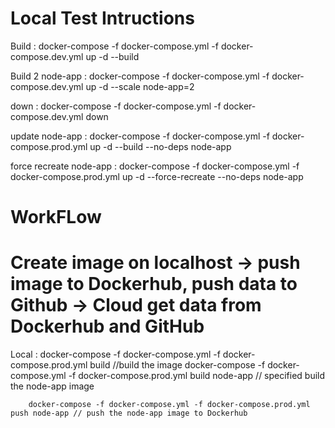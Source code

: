 # Local Test Intructions

Build : docker-compose -f docker-compose.yml -f docker-compose.dev.yml up -d --build

Build 2 node-app  : docker-compose -f docker-compose.yml -f docker-compose.dev.yml up -d --scale node-app=2

down : docker-compose -f docker-compose.yml -f docker-compose.dev.yml down

update node-app : docker-compose -f docker-compose.yml -f docker-compose.prod.yml up -d --build --no-deps node-app

force recreate node-app : docker-compose -f docker-compose.yml -f docker-compose.prod.yml up -d --force-recreate --no-deps node-app

# WorkFLow
# Create image on localhost -> push image to Dockerhub, push data to Github -> Cloud get data from Dockerhub and GitHub

Local : docker-compose -f docker-compose.yml -f docker-compose.prod.yml build   //build the image
        docker-compose -f docker-compose.yml -f docker-compose.prod.yml build node-app // specified build the node-app image
        
        docker-compose -f docker-compose.yml -f docker-compose.prod.yml push node-app // push the node-app image to Dockerhub
